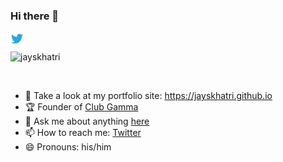 ### Hi there 👋

<a href="https://twitter.com/jayskhatri">
  <img align="left" alt="Jay Khatri | Twitter" width="21px" src="https://raw.githubusercontent.com/jayskhatri/jayskhatri/master/assets/twitter.svg" />
</a>

<br>
<p align="left"> <img src="https://komarev.com/ghpvc/?username=jayskhatri" alt="jayskhatri" /> </p>
<br />

- :100: Take a look at my portfolio site: https://jayskhatri.github.io
- 🏆 Founder of [Club Gamma](https://github.com/clubgamma/) 
- 💬 Ask me about anything [here](https://github.com/jayskhatri/jayskhatri/issues)
- 📫 How to reach me: [Twitter](https://twitter.com/jayskhatri)
- 😄 Pronouns: his/him
